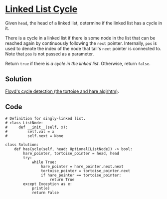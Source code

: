 # [Linked List Cycle](https://leetcode.com/problems/linked-list-cycle/)

Given `head`, the head of a linked list, determine if the linked list has a cycle in it.

There is a cycle in a linked list if there is some node in the list that can be reached again by continuously following the `next` pointer. Internally, `pos` is used to denote the index of the node that tail's `next` pointer is connected to. Note that `pos` is not passed as a parameter.

Return `true` if there is *a cycle in the linked list*. Otherwise, return `false`.

## Solution 
[Floyd's cycle detection (the tortoise and hare algirhtm)](https://math.stackexchange.com/questions/913499/proof-of-floyd-cycle-chasing-tortoise-and-hare).
## Code
```
# Definition for singly-linked list.
# class ListNode:
#     def __init__(self, x):
#         self.val = x
#         self.next = None

class Solution:
    def hasCycle(self, head: Optional[ListNode]) -> bool:
        hare_pointer, tortoise_pointer = head, head
        try:
            while True:
                hare_pointer = hare_pointer.next.next
                tortoise_pointer = tortoise_pointer.next
                if hare_pointer == tortoise_pointer:
                    return True
        except Exception as e:
            print(e)
            return False
```